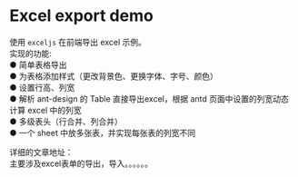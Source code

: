 # Excel export demo 
使用 `exceljs` 在前端导出 excel 示例。  
实现的功能:  
● 简单表格导出  
● 为表格添加样式（更改背景色、更换字体、字号、颜色）  
● 设置行高、列宽  
● 解析 ant-design 的 Table 直接导出excel，根据 antd 页面中设置的列宽动态计算 excel 中的列宽  
● 多级表头（行合并、列合并）  
● 一个 sheet 中放多张表，并实现每张表的列宽不同  

详细的文章地址：  
主要涉及excel表单的导出，导入。。。。。。
